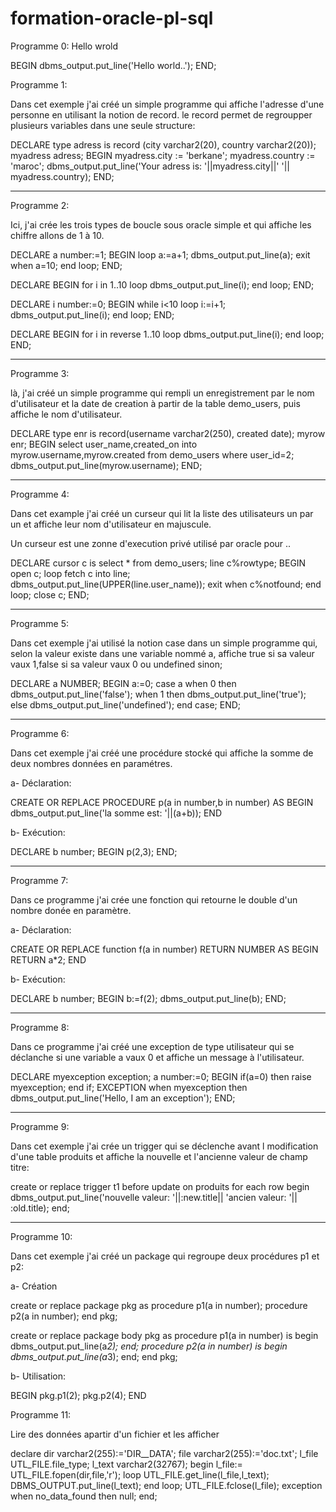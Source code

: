 # formation-oracle-pl-sql


Programme 0: Hello wrold

BEGIN
dbms_output.put_line('Hello world..');
END;

Programme 1:

Dans cet exemple j'ai créé un simple programme qui affiche l'adresse d'une personne en utilisant la notion de record.
le record permet de regroupper plusieurs variables dans une seule structure:

DECLARE
type adress is record (city varchar2(20), country varchar2(20));
myadress adress;
BEGIN
myadress.city := 'berkane';
myadress.country := 'maroc';
dbms_output.put_line('Your adress is: '||myadress.city||' '|| myadress.country);
END;

-------------------------
Programme 2:

Ici, j'ai crée les trois types de boucle sous oracle simple et qui affiche les chiffre allons de 1 à 10.

DECLARE
a number:=1;
BEGIN
loop
a:=a+1;
dbms_output.put_line(a);
exit when a=10;
end loop;
END;

DECLARE
BEGIN
for i in 1..10 loop
dbms_output.put_line(i);
end loop;
END;


DECLARE
i number:=0;
BEGIN
while i<10 loop
i:=i+1;
dbms_output.put_line(i);
end loop;
END;


DECLARE
BEGIN
for i in reverse 1..10 loop
dbms_output.put_line(i);
end loop;
END;


------------------------
Programme 3:

là, j'ai créé un simple programme qui rempli un enregistrement par le nom d'utilisateur et la date de creation à partir
de la table demo_users, puis affiche le nom d'utilisateur.

DECLARE
type enr is record(username varchar2(250), created date);
myrow enr;
BEGIN
select user_name,created_on into myrow.username,myrow.created
from demo_users
where user_id=2;
dbms_output.put_line(myrow.username);
END;

---------------------------
Programme 4:

Dans cet example j'ai créé un curseur qui lit la liste des utilisateurs un par un
 et affiche leur nom d'utilisateur en majuscule.

Un curseur est une zonne d'execution privé utilisé par oracle pour ..

DECLARE
cursor c is select * from demo_users;
line c%rowtype;
BEGIN
open c;
loop
fetch c into line;
dbms_output.put_line(UPPER(line.user_name));
exit when c%notfound;
end loop;
close c;
END;

----------------------------
Programme 5:

Dans cet exemple j'ai utilisé la notion case dans un simple programme qui, selon la valeur existe dans 
une variable nommé a, affiche true si sa valeur vaux 1,false si sa valeur vaux 0 ou undefined sinon;

DECLARE
a NUMBER;
BEGIN
a:=0;
case a
when 0 then dbms_output.put_line('false');
when 1 then dbms_output.put_line('true');
else dbms_output.put_line('undefined');
end case;
END;

---------------------------
Programme 6:

Dans cet exemple j'ai créé une procédure stocké qui affiche la somme de deux nombres données en paramétres.


a- Déclaration:

CREATE OR REPLACE PROCEDURE p(a in number,b in number)
AS
BEGIN
dbms_output.put_line('la somme est: '||(a+b));
END

b- Exécution:

DECLARE 
b number;
BEGIN
p(2,3);
END;

-----------------------
Programme 7:

Dans ce programme j'ai crée une fonction qui retourne le double d'un nombre donée en paramètre.

a- Déclaration:

CREATE OR REPLACE function f(a in number) RETURN NUMBER
AS
BEGIN
RETURN a*2;
END


b- Exécution:

DECLARE 
b number;
BEGIN
b:=f(2);
dbms_output.put_line(b);
END;

------------------------
Programme 8:

Dans ce programme j'ai créé une exception de type utilisateur qui se déclanche si une variable a vaux 0
et affiche un message à l'utilisateur.

DECLARE
myexception exception;
a number:=0;
BEGIN
if(a=0) then raise myexception;
end if;
EXCEPTION
when myexception then dbms_output.put_line('Hello, I am an exception');
END;



------------------------
Programme 9:

Dans cet exemple j'ai crée un trigger qui se déclenche avant l modification d'une table produits et 
affiche la nouvelle et l'ancienne valeur de champ titre:

create or replace trigger t1
before update on produits
for each row
begin
dbms_output.put_line('nouvelle valeur: '||:new.title|| 'ancien valeur: '|| :old.title);
end;


----------------------

Programme 10:

Dans cet exemple j'ai créé un package qui regroupe deux procédures p1 et p2:

a- Création

create or replace package  pkg as
procedure p1(a in number);
procedure p2(a in number);
end pkg;

create or replace package body pkg as
procedure p1(a in number) is
begin 
dbms_output.put_line(a*2);
end;
procedure p2(a in number) is
begin 
dbms_output.put_line(a*3);
end;
end pkg;

b- Utilisation:

BEGIN
pkg.p1(2);
pkg.p2(4);
END

Programme 11:

Lire des données apartir d'un fichier et les afficher

declare
dir varchar2(255):='DIR__DATA';
file varchar2(255):='doc.txt';
l_file UTL_FILE.file_type;
l_text varchar2(32767);
begin
l_file:= UTL_FILE.fopen(dir,file,'r');
loop
UTL_FILE.get_line(l_file,l_text);
DBMS_OUTPUT.put_line(l_text);
end loop;
UTL_FILE.fclose(l_file);
exception
when no_data_found then
null;
end;


